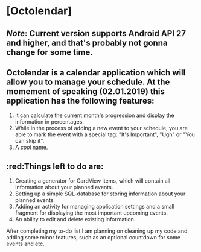 # [Octolendar]
*Note*: Current version supports Android API 27 and higher, and that's probably not gonna change for some time.
-
Octolendar is a calendar application which will allow you to manage your schedule.
At the momement of speaking (02.01.2019) this application has the following features:
-
1) It can calculate the current month's progression and display the information in percentages.
2) While in the process of adding a new event to your schedule, you are able to mark the event with a special tag: "It's Important", "Ugh" or "You can skip it".
3) A *cool* name.

:red:Things left to do are:
-
1) Creating a generator for CardView items, which will contain all information about your planned events.
2) Setting up a simple SQL-database for storing information about your planned events.
3) Adding an activity for managing application settings and a small fragment for displaying the most important upcoming events.
4) An ability to edit and delete existing information.

After completing my to-do list I am planning on cleaning up my code and adding some minor features, such as an optional countdown for some events and etc.
